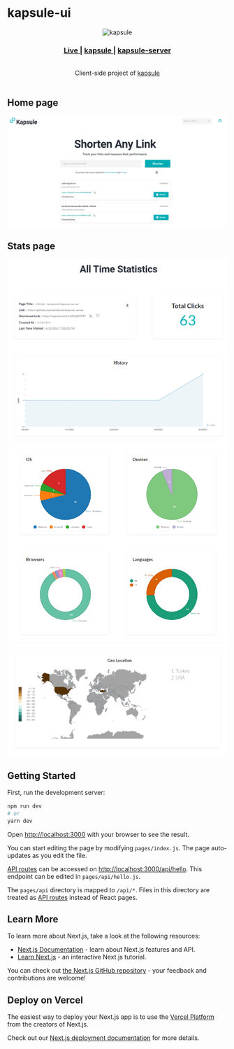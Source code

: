 
<h1>kapsule-ui</h1>

<div align="center">
  <img src="https://github.com/berabulut/kapsule/blob/main/web/static/logo.png?raw=true" alt="kapsule" />
  <h3>
    <a href="https://kapsule.click/">
      Live
    </a>
    <span> | </span>
    <a href="https://github.com/berabulut/kapsule">
      kapsule
     </a>
    <span> | </span>
    <a href="https://github.com/berabulut/kapsule-server">
      kapsule-server
    </a>
  </h3><br>
    Client-side project of 
      <a href="https://github.com/berabulut/kapsule" rel="noopener noreferrer" target="_blank">
      kapsule
    </a> 
</div><br>

## Home page
![home](https://github.com/berabulut/images/blob/main/home.png?raw=true)

## Stats page

![history](https://github.com/berabulut/images/blob/main/stats1.png?raw=true)
![home](https://github.com/berabulut/images/blob/main/stats2.png?raw=true)
![home](https://github.com/berabulut/images/blob/main/stats3.png?raw=true)


## Getting Started

First, run the development server:

```bash
npm run dev
# or
yarn dev
```

Open [http://localhost:3000](http://localhost:3000) with your browser to see the result.

You can start editing the page by modifying `pages/index.js`. The page auto-updates as you edit the file.

[API routes](https://nextjs.org/docs/api-routes/introduction) can be accessed on [http://localhost:3000/api/hello](http://localhost:3000/api/hello). This endpoint can be edited in `pages/api/hello.js`.

The `pages/api` directory is mapped to `/api/*`. Files in this directory are treated as [API routes](https://nextjs.org/docs/api-routes/introduction) instead of React pages.

## Learn More

To learn more about Next.js, take a look at the following resources:

- [Next.js Documentation](https://nextjs.org/docs) - learn about Next.js features and API.
- [Learn Next.js](https://nextjs.org/learn) - an interactive Next.js tutorial.

You can check out [the Next.js GitHub repository](https://github.com/vercel/next.js/) - your feedback and contributions are welcome!

## Deploy on Vercel

The easiest way to deploy your Next.js app is to use the [Vercel Platform](https://vercel.com/import?utm_medium=default-template&filter=next.js&utm_source=create-next-app&utm_campaign=create-next-app-readme) from the creators of Next.js.

Check out our [Next.js deployment documentation](https://nextjs.org/docs/deployment) for more details.
